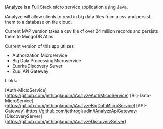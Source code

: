 iAnalyze is a Full Stack micro service application using Java.

iAnalyze will allow clients to read in big data files from a csv and persist them to a database on the cloud.

Current MVP version takes a csv file of over 24 million records and persists them to MongoDB Atlas

Current version of this app utlizes 
- Authorization Microservice
- Big Data Processing Microservice
- Euerka Discovery Server
- Zuul API Gateway


Links: 

[Auth-MicroService] (https://github.com/jethroglaudin/iAnalyzeAuthMicroService)
[Big-Data-MicroService] (https://github.com/jethroglaudin/iAnalyzeBigDataMicroService)
[API-Gateway] (https://github.com/jethroglaudin/iAnalyzeApiGateway)
[DiscoveryServer] (https://github.com/jethroglaudin/iAnalyzeDiscoveryServer)
